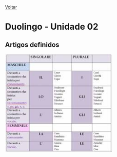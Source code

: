 [Voltar](../../README.md)

# Duolingo - Unidade 02

## Artigos definidos

<img src='../../images/artigos-definidos.jpeg' style='width:80%; max-width: 350px'>